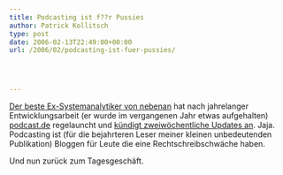 ```yaml
---
title: Podcasting ist f??r Pussies
author: Patrick Kollitsch
type: post
date: 2006-02-13T22:49:00+00:00
url: /2006/02/podcasting-ist-fuer-pussies/




---
```

[Der beste Ex-Systemanalytiker von nebenan][1] hat nach jahrelanger Entwicklungsarbeit (er wurde im vergangenen Jahr etwas aufgehalten) [podcast.de][2] regelauncht und [k&uuml;ndigt zweiw&ouml;chentliche Updates an][3]. Jaja. Podcasting ist (f&uuml;r die bejahrteren Leser meiner kleinen unbedeutenden Publikation) Bloggen f&uuml;r Leute die eine Rechtschreibschw&auml;che haben.

Und nun zur&uuml;ck zum Tagesgesch&auml;ft.

 [1]: http://fabio.bacigalupo.net/
 [2]: http://podcast.de
 [3]: http://blog.podcast.de/artikel/49/podcastde-relaunch